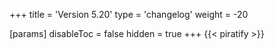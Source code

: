 +++
title = 'Version 5.20'
type = 'changelog'
weight = -20

[params]
  disableToc = false
  hidden = true
+++
{{< piratify >}}
